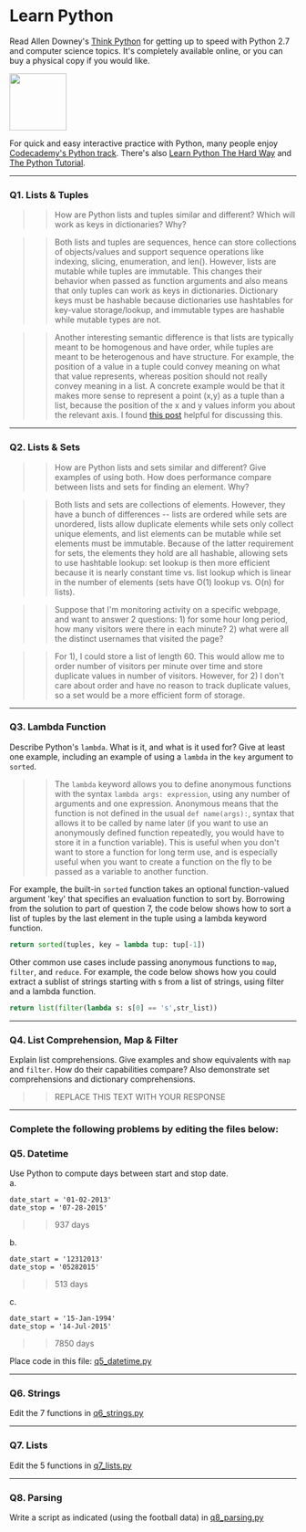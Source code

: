 # Learn Python

Read Allen Downey's [Think Python](http://www.greenteapress.com/thinkpython/) for getting up to speed with Python 2.7 and computer science topics. It's completely available online, or you can buy a physical copy if you would like.

<a href="http://www.greenteapress.com/thinkpython/"><img src="img/think_python.png" style="width: 100px;" target="_blank"></a>

For quick and easy interactive practice with Python, many people enjoy [Codecademy's Python track](http://www.codecademy.com/en/tracks/python). There's also [Learn Python The Hard Way](http://learnpythonthehardway.org/book/) and [The Python Tutorial](https://docs.python.org/2/tutorial/).

---

### Q1. Lists &amp; Tuples

>> How are Python lists and tuples similar and different? Which will work as keys in dictionaries? Why?

>> Both lists and tuples are sequences, hence can store collections of objects/values and support sequence operations like indexing, slicing, enumeration, and len(). However, lists are mutable while tuples are immutable. This changes their behavior when passed as function arguments and also means that only tuples can work as keys in dictionaries. Dictionary keys must be hashable because dictionaries use hashtables for key-value storage/lookup, and immutable types are hashable while mutable types are not.

>> Another interesting semantic difference is that lists are typically meant to be homogenous and have order, while tuples are meant to be heterogenous and have structure. For example, the position of a value in a tuple could convey meaning on what that value represents, whereas position should not really convey meaning in a list. A concrete example would be that it makes more sense to represent a point (x,y) as a tuple than a list, because the position of the x and y values inform you about the relevant axis. I found [this post](http://news.e-scribe.com/397) helpful for discussing this.  

---

### Q2. Lists &amp; Sets

>> How are Python lists and sets similar and different? Give examples of using both. How does performance compare between lists and sets for finding an element. Why?

>> Both lists and sets are collections of elements. However, they have a bunch of differences -- lists are ordered while sets are unordered, lists allow duplicate elements while sets only collect unique elements, and list elements can be mutable while set elements must be immutable. Because of the latter requirement for sets, the elements they hold are all hashable, allowing sets to use hashtable lookup: set lookup is then more efficient because it is nearly constant time vs. list lookup which is linear in the number of elements (sets have O(1) lookup vs. O(n) for lists).

>> Suppose that I'm monitoring activity on a specific webpage, and want to answer 2 questions: 1) for some hour long period, how many visitors were there in each minute? 2) what were all the distinct usernames that visited the page? 

>> For 1), I could store a list of length 60. This would allow me to order number of visitors per minute over time and store duplicate values in number of visitors. However, for 2) I don't care about order and have no reason to track duplicate values, so a set would be a more efficient form of storage.  

---

### Q3. Lambda Function

Describe Python's `lambda`. What is it, and what is it used for? Give at least one example, including an example of using a `lambda` in the `key` argument to `sorted`.

>> The `lambda` keyword allows you to define anonymous functions with the syntax `lambda args: expression`, using any number of arguments and one expression. Anonymous means that the function is not defined in the usual `def name(args):`, syntax that allows it to be called by name later (if you want to use an anonymously defined function repeatedly, you would have to store it in a function variable). This is useful when you don't want to store a function for long term use, and is especially useful when you want to create a function on the fly to be passed as a variable to another function.

For example, the built-in `sorted` function takes an optional function-valued argument 'key' that specifies an evaluation function to sort by. Borrowing from the solution to part of question 7, the code below shows how to sort a list of tuples by the last element in the tuple using a lambda keyword function.   

```python
return sorted(tuples, key = lambda tup: tup[-1])
```

Other common use cases include passing anonymous functions to `map`, `filter`, and `reduce`. For example, the code below shows how you could extract a sublist of strings starting with s from a list of strings, using filter and a lambda function.

```python
return list(filter(lambda s: s[0] == 's',str_list)) 
```

---

### Q4. List Comprehension, Map &amp; Filter

Explain list comprehensions. Give examples and show equivalents with `map` and `filter`. How do their capabilities compare? Also demonstrate set comprehensions and dictionary comprehensions.

>> REPLACE THIS TEXT WITH YOUR RESPONSE

---

### Complete the following problems by editing the files below:

### Q5. Datetime
Use Python to compute days between start and stop date.   
a.  

```
date_start = '01-02-2013'    
date_stop = '07-28-2015'
```

>> 937 days


b.  
```
date_start = '12312013'  
date_stop = '05282015'  
```

>> 513 days

c.  
```
date_start = '15-Jan-1994'      
date_stop = '14-Jul-2015'  
```

>> 7850 days

Place code in this file: [q5_datetime.py](python/q5_datetime.py)

---

### Q6. Strings
Edit the 7 functions in [q6_strings.py](python/q6_strings.py)

---

### Q7. Lists
Edit the 5 functions in [q7_lists.py](python/q7_lists.py)

---

### Q8. Parsing
Write a script as indicated (using the football data) in [q8_parsing.py](python/q8_parsing.py)





